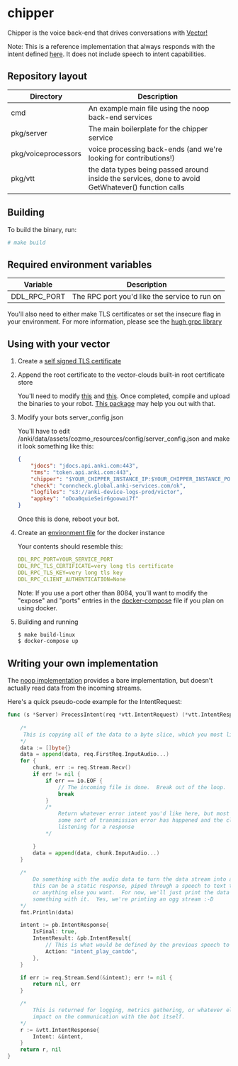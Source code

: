 # chipper

Chipper is the voice back-end that drives conversations with [Vector!](https://www.digitaldreamlabs.com/pages/meet-vector)

Note: This is a reference implementation that always responds with the intent defined [here](https://github.com/digital-dream-labs/chipper/blob/e0f2402b01c6106be889175b4e7d5e16bf3bc4e6/pkg/voice_processors/noop/intent.go#L13).  It does not include speech to intent capabilities.  

## Repository layout
|Directory| Description |
|--|--|
| cmd | An example main file using the noop back-end services |
| pkg/server | The main boilerplate for the chipper service |
| pkg/voiceprocessors | voice processing back-ends (and we're looking for contributions!) |
| pkg/vtt | the data types being passed around inside the services, done to avoid GetWhatever() function calls|

## Building

To build the binary, run:
```sh
# make build
```

## Required environment variables

|Variable| Description |
|--|--|
| DDL_RPC_PORT | The RPC port you'd like the service to run on |

You'll also need to either make TLS certificates or set the insecure flag in your environment.  For more information, please see the [hugh grpc library](https://github.com/digital-dream-labs/hugh/tree/main/grpc/server)

## Using with your vector

1.  Create a [self signed TLS certificate](https://www.linode.com/docs/guides/create-a-self-signed-tls-certificate/)

2.  Append the root certificate to the vector-clouds built-in root certificate store

	You'll need to modify [this](https://github.com/digital-dream-labs/vector-cloud/blob/622564bda6473b755cf99687333a20e396c96308/internal/jdocs/client.go#L30) and [this](https://github.com/digital-dream-labs/vector-cloud/blob/622564bda6473b755cf99687333a20e396c96308/internal/jdocs/escapepod_root_cert.go#L3).  Once completed, compile and upload the binaries to your robot.  [This package](https://github.com/digital-dream-labs/vector-configurator) may help you out with that.

3.  Modify your bots server_config.json

	You'll have to edit /anki/data/assets/cozmo_resources/config/server_config.json and make it look something like this:

	```json
	{
		"jdocs": "jdocs.api.anki.com:443",
		"tms": "token.api.anki.com:443",
		"chipper": "$YOUR_CHIPPER_INSTANCE_IP:$YOUR_CHIPPER_INSTANCE_PORT",
		"check": "conncheck.global.anki-services.com/ok",
		"logfiles": "s3://anki-device-logs-prod/victor",
		"appkey": "oDoa0quieSeir6goowai7f"
	}
	```

	Once this is done, reboot your bot.

4.  Create an [environment file](https://docs.docker.com/compose/environment-variables/#the-env-file) for the docker instance

	Your contents should resemble this:
	```yaml
	DDL_RPC_PORT=YOUR_SERVICE_PORT
	DDL_RPC_TLS_CERTIFICATE=very long tls certificate
	DDL_RPC_TLS_KEY=very long tls key
	DDL_RPC_CLIENT_AUTHENTICATION=None
	```

    Note:  If you use a port other than 8084, you'll want to modify the "expose" and "ports" entries in the [docker-compose](https://github.com/digital-dream-labs/chipper/blob/main/docker-compose.yaml) file if you plan on using docker.

5.  Building and running

	```sh
	$ make build-linux
	$ docker-compose up
	```

## Writing your own implementation

The [noop implementation](https://github.com/digital-dream-labs/chipper/tree/main/pkg/voice_processors/noop) provides a bare implementation, but doesn't actually read data from the incoming streams.  

Here's a quick pseudo-code example for the IntentRequest:

```go
func (s *Server) ProcessIntent(req *vtt.IntentRequest) (*vtt.IntentResponse, error) {
	
    /*
     This is copying all of the data to a byte slice, which you most likely wouldn't want
    */
    data := []byte{}
	data = append(data, req.FirstReq.InputAudio...)
	for {
		chunk, err := req.Stream.Recv()
		if err != nil {
			if err == io.EOF {
				// The incoming file is done.  Break out of the loop.
				break
			}
			/*
				Return whatever error intent you'd like here, but most likely,
				some sort of transmission error has happened and the client isn't
				listening for a response
			*/

		}
		data = append(data, chunk.InputAudio...)
	}
	
	/*
		Do something with the audio data to turn the data stream into an intent.
		this can be a static response, piped through a speech to text translation implementation,
		or anything else you want.  For now, we'll just print the data to the screen just to do
		something with it.  Yes, we're printing an ogg stream :-D
	*/
	fmt.Println(data)

	intent := pb.IntentResponse{
		IsFinal: true,
		IntentResult: &pb.IntentResult{
			// This is what would be defined by the previous speech to text processing.
			Action: "intent_play_cantdo",
		},
	}

	if err := req.Stream.Send(&intent); err != nil {
		return nil, err
	}

	/*
		This is returned for logging, metrics gathering, or whatever else you'd want.  It has no
		impact on the communication with the bot itself.
	*/
	r := &vtt.IntentResponse{
		Intent: &intent,
	}
	return r, nil
}
```